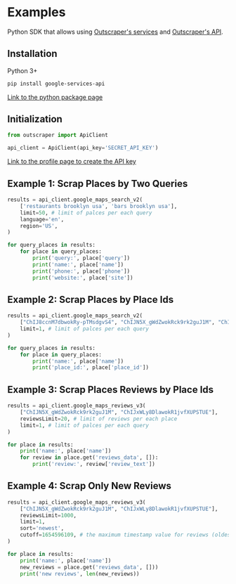 # Examples

Python SDK that allows using [Outscraper's services](https://outscraper.com/services/) and [Outscraper's API](https://app.outscraper.com/api-docs).

## Installation

Python 3+
```bash
pip install google-services-api
```

[Link to the python package page](https://pypi.org/project/google-services-api/)

## Initialization
```python
from outscraper import ApiClient

api_client = ApiClient(api_key='SECRET_API_KEY')
```
[Link to the profile page to create the API key](https://app.outscraper.com/profile)

## Example 1: Scrap Places by Two Queries

```python
results = api_client.google_maps_search_v2(
    ['restaurants brooklyn usa', 'bars brooklyn usa'],
    limit=50, # limit of palces per each query
    language='en',
    region='US',
)

for query_places in results:
    for place in query_places:
        print('query:', place['query'])
        print('name:', place['name'])
        print('phone:', place['phone'])
        print('website:', place['site'])
```

## Example 2: Scrap Places by Place Ids

```python
results = api_client.google_maps_search_v2(
    ["ChIJ8ccnM7dbwokRy-pTMsdgvS4", "ChIJN5X_gWdZwokRck9rk2guJ1M", "ChIJxWLy8DlawokR1jvfXUPSTUE"],
    limit=1, # limit of palces per each query
)

for query_places in results:
    for place in query_places:
        print('name:', place['name'])
        print('place_id:', place['place_id'])
```

## Example 3: Scrap Places Reviews by Place Ids

```python
results = api_client.google_maps_reviews_v3(
    ["ChIJN5X_gWdZwokRck9rk2guJ1M", "ChIJxWLy8DlawokR1jvfXUPSTUE"],
    reviewsLimit=20, # limit of reviews per each place
    limit=1, # limit of palces per each query
)

for place in results:
    print('name:', place['name'])
    for review in place.get('reviews_data', []):
        print('review:', review['review_text'])
```

## Example 4: Scrap Only New Reviews

```python
results = api_client.google_maps_reviews_v3(
    ["ChIJN5X_gWdZwokRck9rk2guJ1M", "ChIJxWLy8DlawokR1jvfXUPSTUE"],
    reviewsLimit=1000,
    limit=1,
    sort='newest',
    cutoff=1654596109, # the maximum timestamp value for reviews (oldest review you want to extract). Can be used to scrape only the new reviews since your latest update
)

for place in results:
    print('name:', place['name'])
    new_reviews = place.get('reviews_data', []))
    print('new reviews', len(new_reviews))
```

